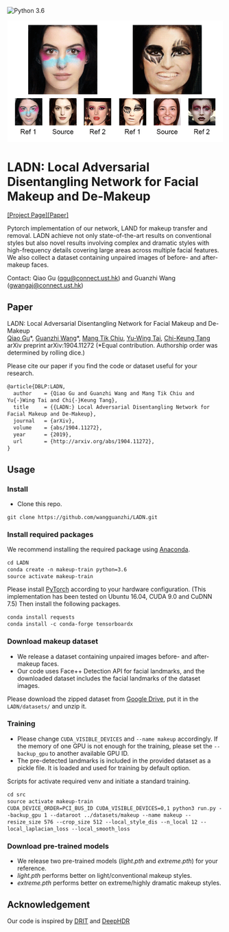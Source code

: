 ![Python 3.6](https://img.shields.io/badge/python-3.6-green.svg)

<img src='images/teaser.gif' width="800px">

# LADN: Local Adversarial Disentangling Network for Facial Makeup and De-Makeup

[[Project Page]](https://georgegu1997.github.io/makeup-web/)[[Paper]](https://arxiv.org/abs/1904.11272)

Pytorch implementation of our network, LAND for makeup transfer and removal. LADN achieve not only state-of-the-art results on conventional styles but also novel results involving complex and dramatic styles with high-frequency details covering large areas across multiple facial features. We also collect a dataset containing unpaired images of before- and after-makeup faces.

Contact: Qiao Gu (qgu@connect.ust.hk) and Guanzhi Wang (gwangaj@connect.ust.hk)

## Paper

LADN: Local Adversarial Disentangling Network for Facial Makeup and De-Makeup <br>
[Qiao Gu](https://georgegu1997.github.io/)\*, [Guanzhi Wang](https://wangguanzhi.github.io/)\*, [Mang Tik Chiu](https://www.linkedin.com/in/mtchiu/), [Yu-Wing Tai](https://scholar.google.com/citations?user=nFhLmFkAAAAJ&hl=en), [Chi-Keung Tang](http://www.cse.ust.hk/~cktang/) <br>
arXiv preprint arXiv:1904.11272 (\*Equal contribution. Authorship order was determined by rolling dice.)

Please cite our paper if you find the code or dataset useful for your research.

```
@article{DBLP:LADN,
  author    = {Qiao Gu and Guanzhi Wang and Mang Tik Chiu and Yu{-}Wing Tai and Chi{-}Keung Tang},
  title     = {{LADN:} Local Adversarial Disentangling Network for Facial Makeup and De-Makeup},
  journal   = {arXiv},
  volume    = {abs/1904.11272},
  year      = {2019},
  url       = {http://arxiv.org/abs/1904.11272},
}
```

## Usage

### Install

* Clone this repo.

```
git clone https://github.com/wangguanzhi/LADN.git
```

### Install required packages

We recommend installing the required package using [Anaconda](https://www.anaconda.com/distribution/).

```
cd LADN
conda create -n makeup-train python=3.6
source activate makeup-train
```

Please install [PyTorch](https://pytorch.org/get-started/locally/) according to your hardware configuration. (This implementation has been tested on Ubuntu 16.04, CUDA 9.0 and CuDNN 7.5) Then install the following packages.

```
conda install requests
conda install -c conda-forge tensorboardx
```

### Download makeup dataset

* We release a dataset containing unpaired images before- and after-makeup faces.
* Our code uses Face++ Detection API for facial landmarks, and the downloaded dataset includes the facial landmarks of the dataset images.

Please download the zipped dataset from [Google Drive](https://drive.google.com/open?id=1gygDQarCOZ7E4qptvTyYF_iZNxsJ4WnI), put it in the `LADN/datasets/` and unzip it.

### Training

* Please change `CUDA_VISIBLE_DEVICES` and `--name makeup` accordingly. If the memory of one GPU is not enough for the training, please set the `--backup_gpu` to another available GPU ID.
* The pre-detected landmarks is included in the provided dataset as a pickle file. It is loaded and used for training by default option.

Scripts for activate required venv and initiate a standard training.

```
cd src
source activate makeup-train
CUDA_DEVICE_ORDER=PCI_BUS_ID CUDA_VISIBLE_DEVICES=0,1 python3 run.py --backup_gpu 1 --dataroot ../datasets/makeup --name makeup --resize_size 576 --crop_size 512 --local_style_dis --n_local 12 --local_laplacian_loss --local_smooth_loss
```

### Download pre-trained models

* We release two pre-trained models (*light.pth* and *extreme.pth*) for your reference.
* *light.pth* performs better on light/conventional makeup styles.
* *extreme.pth* performs better on extreme/highly dramatic makeup styles.

## Acknowledgement

Our code is inspired by [DRIT](https://github.com/HsinYingLee/DRIT) and [DeepHDR](https://github.com/elliottwu/DeepHDR)
